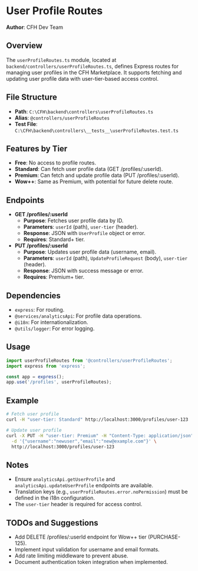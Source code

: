 # User Profile Routes

**Author**: CFH Dev Team

## Overview
The `userProfileRoutes.ts` module, located at `backend/controllers/userProfileRoutes.ts`, defines Express routes for managing user profiles in the CFH Marketplace. It supports fetching and updating user profile data with user-tier-based access control.

## File Structure
- **Path**: `C:\CFH\backend\controllers\userProfileRoutes.ts`
- **Alias**: `@controllers/userProfileRoutes`
- **Test File**: `C:\CFH\backend\controllers\__tests__\userProfileRoutes.test.ts`

## Features by Tier
- **Free**: No access to profile routes.
- **Standard**: Can fetch user profile data (GET /profiles/:userId).
- **Premium**: Can fetch and update profile data (PUT /profiles/:userId).
- **Wow++**: Same as Premium, with potential for future delete route.

## Endpoints
- **GET /profiles/:userId**
  - **Purpose**: Fetches user profile data by ID.
  - **Parameters**: `userId` (path), `user-tier` (header).
  - **Response**: JSON with `UserProfile` object or error.
  - **Requires**: Standard+ tier.
- **PUT /profiles/:userId**
  - **Purpose**: Updates user profile data (username, email).
  - **Parameters**: `userId` (path), `UpdateProfileRequest` (body), `user-tier` (header).
  - **Response**: JSON with success message or error.
  - **Requires**: Premium+ tier.

## Dependencies
- `express`: For routing.
- `@services/analyticsApi`: For profile data operations.
- `@i18n`: For internationalization.
- `@utils/logger`: For error logging.

## Usage
```typescript
import userProfileRoutes from '@controllers/userProfileRoutes';
import express from 'express';

const app = express();
app.use('/profiles', userProfileRoutes);
```

## Example
```bash
# Fetch user profile
curl -H "user-tier: Standard" http://localhost:3000/profiles/user-123

# Update user profile
curl -X PUT -H "user-tier: Premium" -H "Content-Type: application/json" \
  -d '{"username":"newuser","email":"new@example.com"}' \
  http://localhost:3000/profiles/user-123
```

## Notes
- Ensure `analyticsApi.getUserProfile` and `analyticsApi.updateUserProfile` endpoints are available.
- Translation keys (e.g., `userProfileRoutes.error.noPermission`) must be defined in the i18n configuration.
- The `user-tier` header is required for access control.

## TODOs and Suggestions
- Add DELETE /profiles/:userId endpoint for Wow++ tier (PURCHASE-125).
- Implement input validation for username and email formats.
- Add rate limiting middleware to prevent abuse.
- Document authentication token integration when implemented.